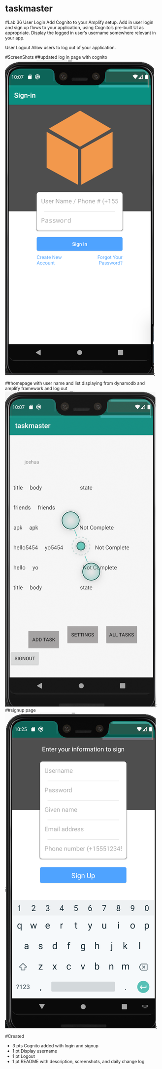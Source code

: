 # taskmaster

#Lab 36
User Login
Add Cognito to your Amplify setup. Add in user login and sign up flows to your application, using Cognito’s pre-built UI as appropriate. Display the logged in user’s username somewhere relevant in your app.

User Logout
Allow users to log out of your application.

#ScreenShots
##updated log in page with cognito
![HomePage](/images/login.png);

##homepage with user name and list displaying from dynamodb and amplify framework and log out
![HomePage](/images/usernameandlogout.png);
##signup page
![HomePage](/images/signup.png);

#Created
- 3 pts Cognito added with login and signup
- 1 pt Display username
- 1 pt Logout
- 1 pt README with description, screenshots, and daily change log
